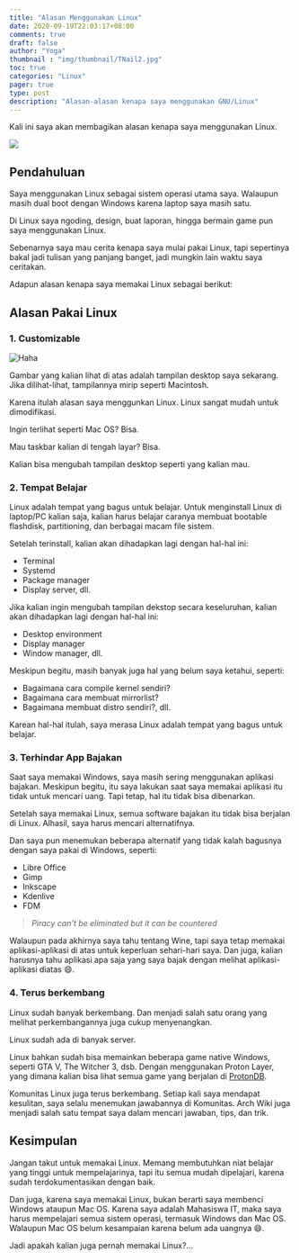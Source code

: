 ```yaml
---
title: "Alasan Menggunakan Linux"
date: 2020-09-19T22:03:17+08:00
comments: true
draft: false
author: "Yoga"
thumbnail : "img/thumbnail/TNail2.jpg"
toc: true
categories: "Linux"
pager: true
type: post
description: "Alasan-alasan kenapa saya menggunakan GNU/Linux"
---
```


Kali ini saya akan membagikan alasan kenapa saya menggunakan Linux.
<!--more-->

![](/img/thumbnail/TNail2.jpg)

## Pendahuluan

Saya menggunakan Linux sebagai sistem operasi utama saya. Walaupun masih dual boot dengan Windows karena laptop saya masih satu.

Di Linux saya ngoding, design, buat laporan, hingga bermain game pun saya menggunakan Linux.

Sebenarnya saya mau cerita kenapa saya mulai pakai Linux, tapi sepertinya bakal jadi tulisan yang panjang banget, jadi mungkin lain waktu saya ceritakan.

Adapun alasan kenapa saya memakai Linux sebagai berikut:

## Alasan Pakai Linux

### 1. Customizable

![Haha](/img/gambarDesktop.png)

Gambar yang kalian lihat di atas adalah tampilan desktop saya sekarang. Jika dilihat-lihat, tampilannya mirip seperti Macintosh.

Karena itulah alasan saya menggunkan Linux. Linux sangat mudah untuk dimodifikasi.

Ingin terlihat seperti Mac OS? Bisa.

Mau taskbar kalian di tengah layar? Bisa.

Kalian bisa mengubah tampilan desktop seperti yang kalian mau.

### 2. Tempat Belajar

Linux adalah tempat yang bagus untuk belajar. Untuk menginstall Linux di laptop/PC kalian saja, kalian harus belajar caranya membuat bootable flashdisk,
partitioning, dan berbagai macam file sistem.

Setelah terinstall, kalian akan dihadapkan lagi dengan hal-hal ini:

+ Terminal
+ Systemd
+ Package manager
+ Display server, dll.

Jika kalian ingin mengubah tampilan dekstop secara keseluruhan, kalian akan dihadapkan lagi dengan hal-hal ini:

+ Desktop environment
+ Display manager
+ Window manager, dll.

Meskipun begitu, masih banyak juga hal yang belum saya ketahui, seperti:

+ Bagaimana cara compile kernel sendiri?
+ Bagaimana cara membuat mirrorlist?
+ Bagaimana membuat distro sendiri?, dll.

Karean hal-hal itulah, saya merasa Linux adalah tempat yang bagus untuk belajar.

### 3. Terhindar App Bajakan

Saat saya memakai Windows, saya masih sering menggunakan aplikasi bajakan. Meskipun begitu, itu saya lakukan saat saya memakai aplikasi itu tidak
untuk mencari uang. Tapi tetap, hal itu tidak bisa dibenarkan.

Setelah saya memakai Linux, semua software bajakan itu tidak bisa berjalan di Linux. Alhasil, saya harus mencari alternatifnya.

Dan saya pun menemukan beberapa alternatif yang tidak kalah bagusnya dengan saya pakai di Windows, seperti:

+ Libre Office
+ Gimp
+ Inkscape
+ Kdenlive
+ FDM

> _Piracy can't be eliminated but it can be countered_

Walaupun pada akhirnya saya tahu tentang Wine, tapi saya tetap memakai aplikasi-aplikasi di atas untuk keperluan sehari-hari saya. Dan juga, kalian harusnya tahu aplikasi apa saja yang saya bajak dengan melihat aplikasi-aplikasi diatas :smile:.

### 4. Terus berkembang

Linux sudah banyak berkembang. Dan menjadi salah satu orang yang melihat perkembangannya juga cukup menyenangkan.

Linux sudah ada di banyak server.

Linux bahkan sudah bisa memainkan beberapa game native Windows, seperti GTA V, The Witcher 3, dsb. Dengan menggunakan Proton Layer, yang dimana kalian bisa lihat semua game yang berjalan di [ProtonDB](https://www.protondb.com/).

Komunitas Linux juga terus berkembang. Setiap kali saya mendapat kesulitan, saya selalu menemukan jawabannya di Komunitas. Arch Wiki juga menjadi salah satu tempat saya dalam mencari jawaban, tips, dan trik.

## Kesimpulan

Jangan takut untuk memakai Linux. Memang membutuhkan niat belajar yang tinggi untuk mempelajarinya, tapi itu semua mudah dipelajari, karena sudah terdokumentasikan dengan baik.

Dan juga, karena saya memakai Linux, bukan berarti saya membenci Windows ataupun Mac OS. Karena saya adalah Mahasiswa IT, maka saya harus mempelajari semua sistem operasi, termasuk Windows dan Mac OS. Walaupun Mac OS belum kesampaian karena belum ada uangnya :smile:.

Jadi apakah kalian juga pernah memakai Linux?...
